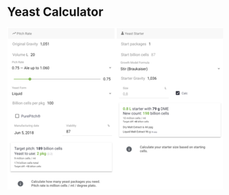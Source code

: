 # Yeast Calculator

![Calculate how many yeast packages to add or how big of a starter to make](../.gitbook/assets/image%20%2817%29.png)

